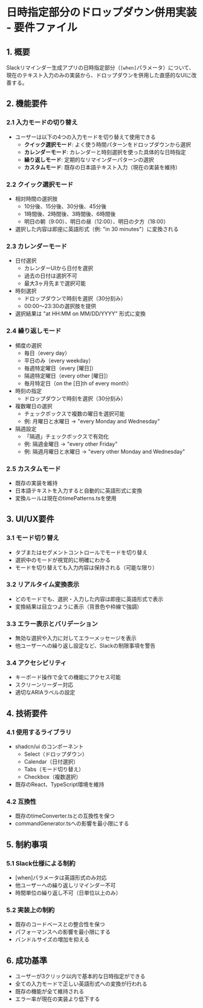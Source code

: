 # 日時指定部分のドロップダウン併用実装 - 要件ファイル

## 1. 概要
Slackリマインダー生成アプリの日時指定部分（`[when]`パラメータ）について、現在のテキスト入力のみの実装から、ドロップダウンを併用した直感的なUIに改善する。

## 2. 機能要件

### 2.1 入力モードの切り替え
- ユーザーは以下の4つの入力モードを切り替えて使用できる
  - **クイック選択モード**: よく使う時間パターンをドロップダウンから選択
  - **カレンダーモード**: カレンダーと時刻選択を使った具体的な日時指定
  - **繰り返しモード**: 定期的なリマインダーパターンの選択
  - **カスタムモード**: 既存の日本語テキスト入力（現在の実装を維持）

### 2.2 クイック選択モード
- 相対時間の選択肢
  - 10分後、15分後、30分後、45分後
  - 1時間後、2時間後、3時間後、6時間後
  - 明日の朝（9:00）、明日の昼（12:00）、明日の夕方（18:00）
- 選択した内容は即座に英語形式（例: "in 30 minutes"）に変換される

### 2.3 カレンダーモード
- 日付選択
  - カレンダーUIから日付を選択
  - 過去の日付は選択不可
  - 最大3ヶ月先まで選択可能
- 時刻選択
  - ドロップダウンで時刻を選択（30分刻み）
  - 00:00〜23:30の選択肢を提供
- 選択結果は "at HH:MM on MM/DD/YYYY" 形式に変換

### 2.4 繰り返しモード
- 頻度の選択
  - 毎日（every day）
  - 平日のみ（every weekday）
  - 毎週特定曜日（every [曜日]）
  - 隔週特定曜日（every other [曜日]）
  - 毎月特定日（on the [日]th of every month）
- 時刻の指定
  - ドロップダウンで時刻を選択（30分刻み）
- 複数曜日の選択
  - チェックボックスで複数の曜日を選択可能
  - 例: 月曜日と水曜日 → "every Monday and Wednesday"
- 隔週設定
  - 「隔週」チェックボックスで有効化
  - 例: 隔週金曜日 → "every other Friday"
  - 例: 隔週月曜日と水曜日 → "every other Monday and Wednesday"

### 2.5 カスタムモード
- 既存の実装を維持
- 日本語テキストを入力すると自動的に英語形式に変換
- 変換ルールは現在のtimePatterns.tsを使用

## 3. UI/UX要件

### 3.1 モード切り替え
- タブまたはセグメントコントロールでモードを切り替え
- 選択中のモードが視覚的に明確にわかる
- モードを切り替えても入力内容は保持される（可能な限り）

### 3.2 リアルタイム変換表示
- どのモードでも、選択・入力した内容は即座に英語形式で表示
- 変換結果は目立つように表示（背景色や枠線で強調）

### 3.3 エラー表示とバリデーション
- 無効な選択や入力に対してエラーメッセージを表示
- 他ユーザーへの繰り返し設定など、Slackの制限事項を警告

### 3.4 アクセシビリティ
- キーボード操作で全ての機能にアクセス可能
- スクリーンリーダー対応
- 適切なARIAラベルの設定

## 4. 技術要件

### 4.1 使用するライブラリ
- shadcn/ui のコンポーネント
  - Select（ドロップダウン）
  - Calendar（日付選択）
  - Tabs（モード切り替え）
  - Checkbox（複数選択）
- 既存のReact、TypeScript環境を維持

### 4.2 互換性
- 既存のtimeConverter.tsとの互換性を保つ
- commandGenerator.tsへの影響を最小限にする

## 5. 制約事項

### 5.1 Slack仕様による制約
- [when]パラメータは英語形式のみ対応
- 他ユーザーへの繰り返しリマインダー不可
- 時間単位の繰り返し不可（日単位以上のみ）

### 5.2 実装上の制約
- 既存のコードベースとの整合性を保つ
- パフォーマンスへの影響を最小限にする
- バンドルサイズの増加を抑える

## 6. 成功基準
- ユーザーが3クリック以内で基本的な日時指定ができる
- 全ての入力モードで正しい英語形式への変換が行われる
- 既存の機能が全て維持される
- エラー率が現在の実装より低下する